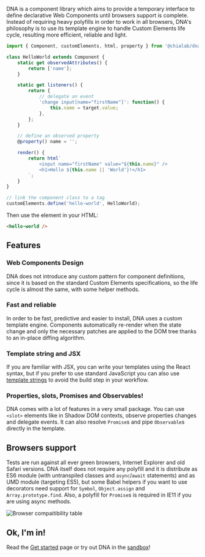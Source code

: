 DNA is a component library which aims to provide a temporary interface to define declarative Web Components until browsers support is complete. Instead of requiring heavy polyfills in order to work in all browsers, DNA's philosophy is to use its template engine to handle Custom Elements life cycle, resulting more efficient, reliable and light.

```ts
import { Component, customElements, html, property } from '@chialab/dna';

class HelloWorld extends Component {
    static get observedAttributes() {
        return ['name'];
    }

    static get listeners() {
        return {
            // delegate an event
            'change input[name="firstName"]': function() {
                this.name = target.value;
            },
        };
    }

    // define an observed property
    @property() name = '';

    render() {
        return html`
            <input name="firstName" value="${this.name}" />
            <h1>Hello ${this.name || 'World'}!</h1>
        `;
    }
}

// link the component class to a tag
customElements.define('hello-world', HelloWorld);
```

Then use the element in your HTML:

```html
<hello-world />
```

## Features

### Web Components Design

DNA does not introduce any custom pattern for component definitions, since it is based on the standard Custom Elements specifications, so the life cycle is almost the same, with some helper methods.

### Fast and reliable

In order to be fast, predictive and easier to install, DNA uses a custom template engine. Components automatically re-render when the state change and only the necessary patches are applied to the DOM tree thanks to an in-place diffing algorithm.

### Template string and JSX

If you are familiar with JSX, you can write your templates using the React syntax, but if you prefer to use standard JavaScript you can also use [template strings](./templates) to avoid the build step in your workflow.

### Properties, slots, Promises and Observables!

DNA comes with a lot of features in a very small package. You can use `<slot>` elements like in Shadow DOM contexts, observe properties changes and delegate events. It can also resolve `Promise`s and pipe `Observable`s directly in the template.

## Browsers support

Tests are run against all ever green browsers, Internet Explorer and old Safari versions. DNA itself does not require any polyfill and it is distribute as ES6 module (with untranspiled classes and `async`/`await` statements) and as UMD module (targeting ES5), but some Babel helpers if you want to use decorators need support for `Symbol`, `Object.assign` and `Array.prototype.find`. Also, a polyfill for `Promise`s is required in IE11 if you are using async methods.

![Browser compaitibility table](https://app.saucelabs.com/browser-matrix/chialab-sl-003.svg)

## Ok, I'm in!

Read the [Get started](./get-started) page or try out DNA in the [sandbox](https://stackblitz.com/edit/dna-3-sandbox?embed=1&file=index.ts&hideExplorer=1&hideNavigation=1)!
